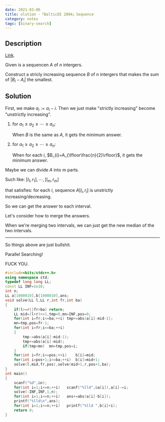```yaml
---
date: 2021-03-06
title: olution -「BalticOI 2004」Sequence
category: notes
tags: [binary-search]
---
```


## Description

[Link](http://222.180.160.110:1024/problem/28828).

Given is a sequencen $A$ of $n$ intergers.

Construct a stricly increasing sequence $B$ of $n$ intergers that makes the sum of $|B_{i}-A_{i}|$ the smallest.

## Solution

First, we make $a_{i}:=a_{i}-i$. Then we just make "strictly increasing" become "unstrictly increasing".

1. for $a_{1}\le a_{2}\le\cdots\le a_{n}$:

	When $B$ is the same as $A$, it gets the minimum answer.

2. for $a_{1}\ge a_{2}\ge\cdots\ge a_{n}$:

	When for each $i$, $B_{i}=A_{\lfloor\frac{n}{2}\rfloor}$, it gets the minimum answer.

Maybe we can divide $A$ into m parts.

Such like: $[l_{1},r_{1}],\cdots,[l_{m},r_{m}]$

that satisfies: for each $i$, sequence $A[l_{i},r_{i}]$ is unstrictly increasing/decreasing.

So we can get the answer to each interval.

Let's consider how to merge the answers.

When we're merging two intervals, we can just get the new median of the two intervals.

---

So things above are just bullshit.

Parallel Searching!

FUCK YOU.

```cpp
#include<bits/stdc++.h>
using namespace std;
typedef long long LL;
const LL INF=1e18;
int n;
LL a[1000010],b[1000010],ans;
void solve(LL l,LL r,int fr,int ba)
{
	if(l>=r||fr>ba)	return;
	LL mid=(l+r)>>1,tmp=0,mn=INF,pos=0;
	for(int i=fr;i<=ba;++i)	tmp+=abs(a[i]-mid-1);
	mn=tmp,pos=fr-1;
	for(int i=fr;i<=ba;++i)
	{
		tmp-=abs(a[i]-mid-1);
		tmp+=abs(a[i]-mid);
		if(tmp<mn)	mn=tmp,pos=i;
	}
	for(int i=fr;i<=pos;++i)	b[i]=mid;
	for(int i=pos+1;i<=ba;++i)	b[i]=mid+1;
	solve(l,mid,fr,pos),solve(mid+1,r,pos+1,ba);
}
int main()
{
	scanf("%d",&n);
	for(int i=1;i<=n;++i)	scanf("%lld",&a[i]),a[i]-=i;
	solve(-INF,INF,1,n);
	for(int i=1;i<=n;++i)	ans+=abs(a[i]-b[i]);
	printf("%lld\n",ans);
	for(int i=1;i<=n;++i)	printf("%lld ",b[i]+i);
	return 0;
}
```
    